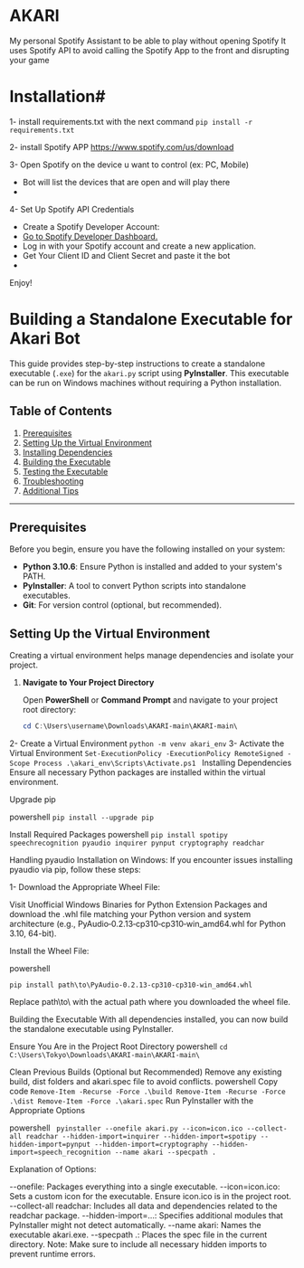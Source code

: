 # AKARI #
My personal Spotify Assistant to be able to play without opening Spotify 
It uses Spotify API to avoid calling the Spotify App to the front and disrupting your game 


# Installation#
1- install requirements.txt with the next command ```pip install -r requirements.txt```

2- install Spotify APP https://www.spotify.com/us/download

3- Open Spotify on the device u want to control (ex: PC, Mobile)
  - Bot will list the devices that are open and will play there
  - 
4- Set Up Spotify API Credentials
 - Create a Spotify Developer Account:
 - [Go to Spotify Developer Dashboard.](https://developer.spotify.com/dashboard)
 - Log in with your Spotify account and create a new application.
 - Get Your Client ID and Client Secret and paste it the bot
 - 
Enjoy!


# Building a Standalone Executable for Akari Bot

This guide provides step-by-step instructions to create a standalone executable (`.exe`) for the `akari.py` script using **PyInstaller**. This executable can be run on Windows machines without requiring a Python installation.

## Table of Contents

1. [Prerequisites](#prerequisites)
2. [Setting Up the Virtual Environment](#setting-up-the-virtual-environment)
3. [Installing Dependencies](#installing-dependencies)
4. [Building the Executable](#building-the-executable)
5. [Testing the Executable](#testing-the-executable)
6. [Troubleshooting](#troubleshooting)
7. [Additional Tips](#additional-tips)

---

## Prerequisites

Before you begin, ensure you have the following installed on your system:

- **Python 3.10.6**: Ensure Python is installed and added to your system's PATH.
- **PyInstaller**: A tool to convert Python scripts into standalone executables.
- **Git**: For version control (optional, but recommended).

## Setting Up the Virtual Environment

Creating a virtual environment helps manage dependencies and isolate your project.

1. **Navigate to Your Project Directory**

   Open **PowerShell** or **Command Prompt** and navigate to your project root directory:

   ```powershell
   cd C:\Users\username\Downloads\AKARI-main\AKARI-main\

2- Create a Virtual Environment
```python -m venv akari_env```
3- Activate the Virtual Environment
`Set-ExecutionPolicy -ExecutionPolicy RemoteSigned -Scope Process
.\akari_env\Scripts\Activate.ps1
`
Installing Dependencies
Ensure all necessary Python packages are installed within the virtual environment.

Upgrade pip

powershell
`pip install --upgrade pip`


Install Required Packages
powershell
`pip install spotipy speechrecognition pyaudio inquirer pynput cryptography readchar`

Handling pyaudio Installation on Windows:
If you encounter issues installing pyaudio via pip, follow these steps:

1- Download the Appropriate Wheel File:

Visit Unofficial Windows Binaries for Python Extension Packages and download the .whl file matching your Python version and system architecture (e.g., PyAudio‑0.2.13‑cp310‑cp310‑win_amd64.whl for Python 3.10, 64-bit).

Install the Wheel File:

powershell

`pip install path\to\PyAudio‑0.2.13‑cp310‑cp310‑win_amd64.whl`

Replace path\to\ with the actual path where you downloaded the wheel file.

Building the Executable
With all dependencies installed, you can now build the standalone executable using PyInstaller.

Ensure You Are in the Project Root Directory
powershell
`cd C:\Users\Tokyo\Downloads\AKARI-main\AKARI-main\`

Clean Previous Builds (Optional but Recommended)
Remove any existing build, dist folders and akari.spec file to avoid conflicts.
powershell
Copy code
`Remove-Item -Recurse -Force .\build
Remove-Item -Recurse -Force .\dist
Remove-Item -Force .\akari.spec`
Run PyInstaller with the Appropriate Options

powershell
`
pyinstaller --onefile akari.py --icon=icon.ico --collect-all readchar --hidden-import=inquirer --hidden-import=spotipy --hidden-import=pynput --hidden-import=cryptography --hidden-import=speech_recognition --name akari --specpath .`

Explanation of Options:

--onefile: Packages everything into a single executable.
--icon=icon.ico: Sets a custom icon for the executable. Ensure icon.ico is in the project root.
--collect-all readchar: Includes all data and dependencies related to the readchar package.
--hidden-import=...: Specifies additional modules that PyInstaller might not detect automatically.
--name akari: Names the executable akari.exe.
--specpath .: Places the spec file in the current directory.
Note: Make sure to include all necessary hidden imports to prevent runtime errors.
